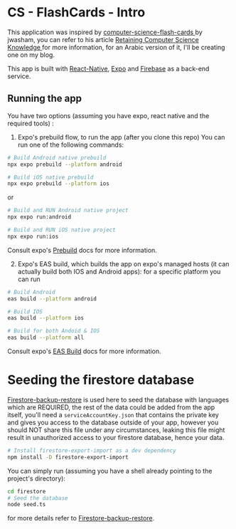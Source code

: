 # CS - FlashCards - Intro
This application was inspired by [computer-science-flash-cards
](https://github.com/jwasham/computer-science-flash-cards) by jwasham, you can refer to his article [Retaining Computer Science Knowledge
](https://startupnextdoor.com/retaining-computer-science-knowledge/) for more information, for an Arabic version of it, I'll be creating one on my blog.

This app is built with [React-Native](https://reactnative.dev/docs/environment-setup), [Expo](https://docs.expo.dev/get-started/installation/) and [Firebase](https://firebase.google.com/) as a back-end service. 
## Running the app
You have two options (assuming you have expo, react native and the required tools) :
1. Expo's prebuild flow, to run the app (after you clone this repo) You can run one of the following commands:
```sh
# Build Android native prebuild
npx expo prebuild --platform android 

# Build iOS native prebuild
npx expo prebuild --platform ios
```
or
```sh
# Build and RUN Android native project
npx expo run:android

# Build and RUN iOS native project
npx expo run:ios
```

Consult expo's [Prebuild](https://docs.expo.dev/workflow/prebuild/) docs for more information.

2. Expo's EAS build, which builds the app on expo's managed hosts (it can actually build both IOS and Android apps):
for a specific platform you can run
```sh
# Build Android
eas build --platform android

# Build IOS
eas build --platform ios
```
```sh
# Build for both Andoid & IOS
eas build --platform all
```
Consult expo's [EAS Build](https://docs.expo.dev/build/introduction/) docs for more information.

# Seeding the firestore database
[Firestore-backup-restore](https://github.com/dalenguyen/firestore-backup-restore) is used here to seed the database with languages which are REQUIRED, the rest of the data could be added from the app itself, you'll need a `serviceAccountKey.json` that contains the private key and gives you access to the database outside of your app, however you should NOT share this file under any circumstances, leaking this file might result in unauthorized access to your firestore database, hence your data.
```sh
# Install firestore-export-import as a dev dependency
npm install -D firestore-export-import
```

You can simply run (assuming you have a shell already pointing to the project's directory):
```sh
cd firestore
# Seed the database
node seed.ts
```

for more details refer to [Firestore-backup-restore](https://github.com/dalenguyen/firestore-backup-restore).